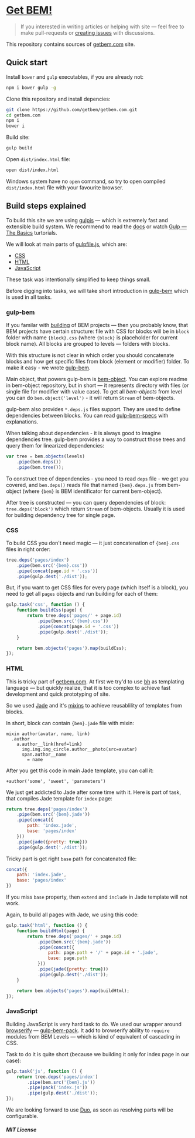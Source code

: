 # [Get BEM!](https://getbem.com)

> If you interested in writing articles or helping with site — feel free to make pull-requests or [creating issues](https://github.com/floatdrop/getbem.com/issues) with discussions.

This repository contains sources of [getbem.com](https://getbem.com) site.

## Quick start

Install `bower` and `gulp` executables, if you are already not:

```bash
npm i bower gulp -g
```

Clone this repository and install depencies:

```bash
git clone https://github.com/getbem/getbem.com.git
cd getbem.com
npm i
bower i
```

Build site:

```bash
gulp build
```

Open `dist/index.html` file:

```bash
open dist/index.html
```

Windows system have no `open` command, so try to open compiled `dist/index.html` file with your favourite browser.

## Build steps explained

To build this site we are using [gulpjs](http://gulpjs.com/) — which is extremely fast and extensible build system. We recommend to read the [docs](https://github.com/gulpjs/gulp/blob/master/docs/getting-started.md) or watch [Gulp — The Basics](http://www.youtube.com/playlist?list=PLRk95HPmOM6PN-G1xyKj9q6ap_dc9Yckm) turtorials.

We will look at main parts of [gulpfile.js](gulpfile.js), which are:

 * [CSS](#css)
 * [HTML](#html)
 * [JavaScript](#javascript)

These task was intentionally simplified to keep things small.

Before digging into tasks, we will take short introduction in [gulp-bem](https://github.com/floatdrop/gulp-bem) which is used in all tasks.

### gulp-bem

If you familar with [building](http://getbem.com/building.html) of BEM projects — then you probably know, that BEM projects have certain structure: file with CSS for blocks will be in `block` folder with name `{block}.css` (where `{block}` is placeholder for current block name). All blocks are grouped to levels — folders with blocks.

With this structure is not clear in which order you should concatenate blocks and how get specific files from block (element or modifier) folder. To make it easy - we wrote [gulp-bem](https://github.com/floatdrop/gulp-bem).

Main object, that powers gulp-bem is [bem-object](https://github.com/floatdrop/bem-object). You can explore readme in bem-object repository, but in short — it represents directory with files (or single file for modifier with value case). To get all *bem-objects* from level you can do `bem.object('level')` - it will return `Stream` of bem-objects.

gulp-bem also provides `*.deps.js` files support. They are used to define dependencies between blocks. You can read [gulp-bem-specs](https://github.com/floatdrop/gulp-bem-specs) with explanations.

When talking about dependencies - it is always good to imagine dependencies tree. gulp-bem provides a way to construct those trees and query them for linearized dependencies:

```js
var tree = bem.objects(levels)
    .pipe(bem.deps())
    .pipe(bem.tree());
```

To construct tree of dependencies - you need to read `deps` file - we get you covered, and `bem.deps()` reads file that named `{bem}.deps.js` from bem-object (where `{bem}` is BEM identificator for current bem-object).

After tree is constructed — you can query dependencies of block: `tree.deps('block')` which return `Stream` of bem-objects. Usually it is used for building dependency tree for single page.

### CSS

To build CSS you don't need magic — it just concatenation of `{bem}.css` files in right order:

```js
tree.deps('pages/index')
    .pipe(bem.src('{bem}.css'))
    .pipe(concat(page.id + '.css'))
    .pipe(gulp.dest('./dist'));
```

But, if you want to get CSS files for every page (which itself is a block), you need to get all `pages` objects and run building for each of them:

```js
gulp.task('css', function () {
    function buildCss(page) {
        return tree.deps('pages/' + page.id)
            .pipe(bem.src('{bem}.css'))
            .pipe(concat(page.id + '.css'))
            .pipe(gulp.dest('./dist'));
    }

    return bem.objects('pages').map(buildCss);
});
```

### HTML

This is tricky part of [getbem.com](https://getbem.com). At first we try'd to use [bh](https://github.com/bem/bh) as templating language — but quickly realize, that it is too complex to achieve fast development and quick prototyping of site.

So we used [Jade](jade-lang.com) and it's [mixins](http://jade-lang.com/reference/mixins/) to achieve reusablility of templates from blocks.

In short, block can contain `{bem}.jade` file with mixin:

```jade
mixin author(avatar, name, link)
  .author
    a.author__link(href=link)
      img.img.img_circle.author__photo(src=avatar)
      span.author__name
        = name
```

After you get this code in main Jade template, you can call it:

```jade
+author('some', 'sweet', 'parameters')
```

We just get addicted to Jade after some time with it. Here is part of task, that compiles Jade template for `index` page:

```js
return tree.deps('pages/index')
    .pipe(bem.src('{bem}.jade'))
    .pipe(concat({
        path: 'index.jade',
        base: 'pages/index'
    }))
    .pipe(jade({pretty: true}))
    .pipe(gulp.dest('./dist'));
```

Tricky part is get right `base` path for concatenated file:

```js
concat({
    path: 'index.jade',
    base: 'pages/index'
})
```

If you miss `base` property, then `extend` and `include` in Jade template will not work.

Again, to build all pages with Jade, we using this code:

```js
gulp.task('html', function () {
    function buildHtml(page) {
        return tree.deps('pages/' + page.id)
            .pipe(bem.src('{bem}.jade'))
            .pipe(concat({
                path: page.path + '/' + page.id + '.jade',
                base: page.path
            }))
            .pipe(jade({pretty: true}))
            .pipe(gulp.dest('./dist'));
    }

    return bem.objects('pages').map(buildHtml);
});
```

### JavaScript

Building JavaScript is very hard task to do. We used our wrapper around [browserify](browserify.org) — [gulp-bem-pack](https://github.com/floatdrop/gulp-bem-pack). It add to browserify ability to `require` modules from BEM Levels — which is kind of equivalent of cascading in CSS.

Task to do it is quite short (because we building it only for index page in our case):

```js
gulp.task('js', function () {
    return tree.deps('pages/index')
        .pipe(bem.src('{bem}.js'))
        .pipe(pack('index.js'))
        .pipe(gulp.dest('./dist'));
});
```

We are looking forward to use [Duo](http://duojs.org/), as soon as resolving parts will be configurable.

##### MIT License
